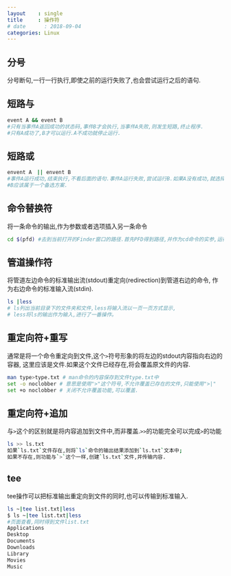 ```yaml
---
layout    : single
title     : 操作符
# date      : 2018-09-04
categories: Linux
---
```


## 分号
分号断句,一行一行执行,即使之前的运行失败了,也会尝试运行之后的语句.

## 短路与

```bash
event A && event B
#只有当事件A返回成功的状态码,事件B才会执行,当事件A失败,则发生短路,终止程序.
#只有A成功了,B才可以运行.A不成功就停止运行.
```

##  短路或

```bash
envent A　|| envent B
#事件A运行成功,结束执行,不看后面的语句.事件A运行失败,尝试运行B.如果A没有成功,就选择B。
#B应该属于一个备选方案.
```

## 命令替换符
将一条命令的输出,作为参数或者选项插入另一条命令

```bash
cd $(pfd) #去到当前打开的Finder窗口的路径.首先PFD得到路径,并作为cd命令的实参,运行cd命令.
```

## 管道操作符
将管道左边命令的标准输出流(stdout)重定向(redirection)到管道右边的命令,
作为右边命令的标准输入流(stdin).

```bash
ls |less
# ls列出当前目录下的文件夹和文件,less将输入流以一页一页方式显示,
# less将ls的输出作为输入,进行了一番操作。
```

## 重定向符+重写
通常是将一个命令重定向到文件,这个`>`符号形象的将左边的stdout内容指向右边的容器,
这里应该是文件.如果这个文件已经存在,将会覆盖原文件的内容.

```bash
man type>type.txt # man命令的内容保存到文件type.txt中
set -o noclobber # 意思是使用">"这个符号,不允许覆盖已存在的文件,只能使用">|"
set +o noclobber # 关闭不允许覆盖功能,可以覆盖.
```

## 重定向符+追加
与`>`这个的区别就是将内容追加到文件中,而非覆盖.`>>`的功能完全可以完成`>`的功能

```bash
ls >> ls.txt
如果`ls.txt`文件存在,则将`ls`命令的输出结果添加到`ls.txt`文本中;
如果不存在,则功能与`>`这个一样,创建`ls.txt`文件,并传输内容.
```

## tee
tee操作可以把标准输出重定向到文件的同时,也可以传输到标准输入.

```bash
ls ~|tee list.txt|less
$ ls ~|tee list.txt|less
#页面查看,同时得到文件list.txt
Applications
Desktop
Documents
Downloads
Library
Movies
Music
```







